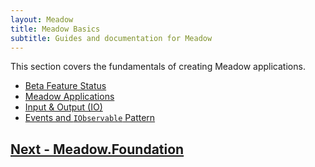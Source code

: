 ```yaml
---
layout: Meadow
title: Meadow Basics
subtitle: Guides and documentation for Meadow
---
```


This section covers the fundamentals of creating Meadow applications.

 * [Beta Feature Status](/Meadow/Meadow_Basics/Status)
 * [Meadow Applications](/Meadow/Meadow_Basics/Apps)
 * [Input & Output (IO)](/Meadow/Meadow_Basics/IO)
 * [Events and `IObservable` Pattern](/Meadow/Meadow_Basics/Events_and_IObservable/)

## [Next - Meadow.Foundation](/Meadow/Meadow.Foundation)
 